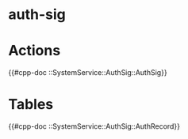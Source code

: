 # auth-sig

# Actions

{{#cpp-doc ::SystemService::AuthSig::AuthSig}}

# Tables

{{#cpp-doc ::SystemService::AuthSig::AuthRecord}}
